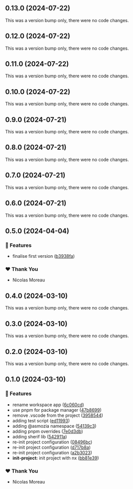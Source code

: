 ## 0.13.0 (2024-07-22)

This was a version bump only, there were no code changes.

## 0.12.0 (2024-07-22)

This was a version bump only, there were no code changes.

## 0.11.0 (2024-07-22)

This was a version bump only, there were no code changes.

## 0.10.0 (2024-07-22)

This was a version bump only, there were no code changes.

## 0.9.0 (2024-07-21)

This was a version bump only, there were no code changes.

## 0.8.0 (2024-07-21)

This was a version bump only, there were no code changes.

## 0.7.0 (2024-07-21)

This was a version bump only, there were no code changes.

## 0.6.0 (2024-07-21)

This was a version bump only, there were no code changes.

## 0.5.0 (2024-04-04)


### 🚀 Features

- finalise first version ([b3938fa](https://github.com/Asmozia/odoo/commit/b3938fa))

### ❤️  Thank You

- Nicolas Moreau

## 0.4.0 (2024-03-10)

This was a version bump only, there were no code changes.

## 0.3.0 (2024-03-10)

This was a version bump only, there were no code changes.

## 0.2.0 (2024-03-10)

This was a version bump only, there were no code changes.

## 0.1.0 (2024-03-10)


### 🚀 Features

- rename workspace app ([6c060cd](https://github.com/Asmozia/odoo/commit/6c060cd))
- use pnpm for package manager ([47b8699](https://github.com/Asmozia/odoo/commit/47b8699))
- remove .vscode from the project ([3958544](https://github.com/Asmozia/odoo/commit/3958544))
- adding test script ([ed11993](https://github.com/Asmozia/odoo/commit/ed11993))
- adding @asmozia namespace ([54139c3](https://github.com/Asmozia/odoo/commit/54139c3))
- adding pnpm overrides ([7e0d3db](https://github.com/Asmozia/odoo/commit/7e0d3db))
- adding sherif lib ([542911a](https://github.com/Asmozia/odoo/commit/542911a))
- re-init project configuration ([08496bc](https://github.com/Asmozia/odoo/commit/08496bc))
- re-init project configuration ([d717b8a](https://github.com/Asmozia/odoo/commit/d717b8a))
- re-init project configuration ([a2b3023](https://github.com/Asmozia/odoo/commit/a2b3023))
- **init-project:** init project with nx ([bb81e39](https://github.com/Asmozia/odoo/commit/bb81e39))

### ❤️  Thank You

- Nicolas Moreau
